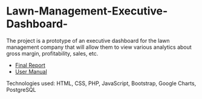 # Lawn-Management-Executive-Dashboard-
The project is a prototype of an executive dashboard for the lawn management company that will allow them to view various analytics about gross margin, profitability, sales, etc.

* [Final Report](https://github.com/benjavicha1/Lawn-Management-Executive-Dashboard-/blob/master/Report/Final%20Report.pdf)
* [User Manual](https://github.com/benjavicha1/Lawn-Management-Executive-Dashboard-/blob/master/Report/User%20Manual%20Executive%20Board.pdf)

Technologies used: HTML, CSS, PHP, JavaScript, Bootstrap, Google Charts, PostgreSQL
